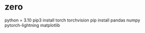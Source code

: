 # zero


python = 3.10
pip3 install torch torchvision
pip install pandas numpy pytorch-lightning matplotlib
